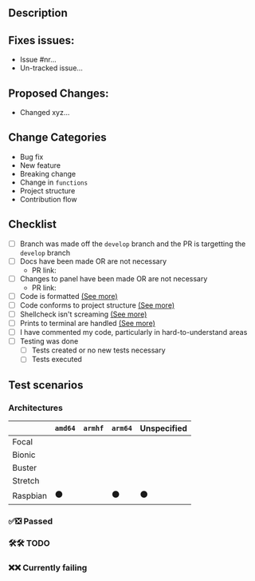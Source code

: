 <!--Heya! Thanks for the PR. Please fill out this short little form below to help us review this faster-->

## Description
<!-- Any general story time goes here :) Feel free to add screenshots/recording of your change in action here-->

## Fixes issues: 
- Issue #nr...
- Un-tracked issue...

## Proposed Changes:
- Changed xyz...

## Change Categories
<!-- DELETE WHICHEVER BULLET DOES NOT APPLY -->
- Bug fix <!-- non-breaking change which fixes an issue -->
- New feature <!-- non-breaking change which adds functionality -->
- Breaking change <!-- fix or feature that would cause existing functionality to not work as expected -->
- Change in `functions` <!-- e.g. `utils`, `os`, `apt`, `ask`, etc. -->
- Project structure <!-- major rewrites, large directory changes, etc. -->
- Contribution flow <!-- IDE changes, `.github` dir, etc. -->

## Checklist
<!-- Please note that we also require you to check the CONTRIBUTORS.md file, this is just a short list-->
- [ ] Branch was made off the `develop` branch and the PR is targetting the `develop` branch
- [ ] Docs have been made OR are not necessary
    - PR link: 
- [ ] Changes to panel have been made OR are not necessary
    - PR link: 
- [ ] Code is formatted [(See more)](https://github.com/swizzin/swizzin/blob/master/CONTRIBUTING.md#editor-plugins-and-tooling)
- [ ] Code conforms to project structure [(See more)](https://swizzin.ltd/dev/structure)
- [ ] Shellcheck isn't screaming [(See more)](https://github.com/swizzin/swizzin/blob/master/CONTRIBUTING.md#editor-plugins-and-tooling)
- [ ] Prints to terminal are handled [(See more)](https://github.com/swizzin/swizzin/blob/master/CONTRIBUTING.md#printing-into-the-terminal)
- [ ] I have commented my code, particularly in hard-to-understand areas
- [ ] Testing was done
   - [ ] Tests created or no new tests necessary
   - [ ] Tests executed

## Test scenarios
<!-- Please let us know what has been done or anything else that works/doesn't. Feel free to copy-paste the examples at the bottom of this section -->

### Architectures
<!--
Please use these emojis here to fill the table below. It will nicely auto-format with spacing, don't worry. Leave empty wherever you do not know / have not tested
✅ = Works successfully
❎ = Does not work BUT is handled gracefully
🛠 = Still WIP
❌ = Broken / not working
-->
|   			| `amd64` 	| `armhf` 	| `arm64` 	| Unspecified 	|
|--------		|-------- 	|-------- 	|-------- 	|----------		|
| Focal 		|			|			|			|				|
| Bionic		|			|			|			|				|
| Buster		|			|			|			|				|
| Stretch		|			|			|			|				|
| Raspbian  	|	⚫️		|			|	⚫️		|	⚫️			|

### ✅❎ Passed

### 🛠🛠 TODO

### ❌❌ Currently failing

<!-- EXAMPLES :
- Fresh app install without nginx
    - With only one user
    - With multiple users present
- Fresh Install with nginx present nginx
    - With only one user
    - With multiple users present
- Fresh install and nginx install afterwards
    - With only one user
    - With multiple users present
- Update from version in master
- Upgrade from version in master
- Password gets changed from `box` in app
- User removal from `box` acting on app
- New user in `box` gets added to app
- Sysinfo compatibility
    - Info washed
    - Content available
-->

